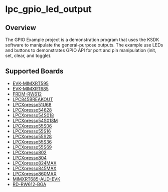 # lpc_gpio_led_output

## Overview
The GPIO Example project is a demonstration program that uses the KSDK software to manipulate the general-purpose
outputs. The example use LEDs and buttons to demonstrates GPIO API for port and pin manipulation (init, set,
clear, and toggle).

## Supported Boards
- [EVK-MIMXRT595](../../../_boards/evkmimxrt595/driver_examples/gpio/led_output/example_board_readme.md)
- [EVK-MIMXRT685](../../../_boards/evkmimxrt685/driver_examples/gpio/led_output/example_board_readme.md)
- [FRDM-RW612](../../../_boards/frdmrw612/driver_examples/gpio/led_output/example_board_readme.md)
- [LPC845BREAKOUT](../../../_boards/lpc845breakout/driver_examples/gpio/led_output/example_board_readme.md)
- [LPCXpresso51U68](../../../_boards/lpcxpresso51u68/driver_examples/gpio/led_output/example_board_readme.md)
- [LPCXpresso54628](../../../_boards/lpcxpresso54628/driver_examples/gpio/led_output/example_board_readme.md)
- [LPCXpresso54S018](../../../_boards/lpcxpresso54s018/driver_examples/gpio/led_output/example_board_readme.md)
- [LPCXpresso54S018M](../../../_boards/lpcxpresso54s018m/driver_examples/gpio/led_output/example_board_readme.md)
- [LPCXpresso55S06](../../../_boards/lpcxpresso55s06/driver_examples/gpio/led_output/example_board_readme.md)
- [LPCXpresso55S16](../../../_boards/lpcxpresso55s16/driver_examples/gpio/led_output/example_board_readme.md)
- [LPCXpresso55S28](../../../_boards/lpcxpresso55s28/driver_examples/gpio/led_output/example_board_readme.md)
- [LPCXpresso55S36](../../../_boards/lpcxpresso55s36/driver_examples/gpio/led_output/example_board_readme.md)
- [LPCXpresso55S69](../../../_boards/lpcxpresso55s69/driver_examples/gpio/led_output/example_board_readme.md)
- [LPCXpresso802](../../../_boards/lpcxpresso802/driver_examples/gpio/led_output/example_board_readme.md)
- [LPCXpresso804](../../../_boards/lpcxpresso804/driver_examples/gpio/led_output/example_board_readme.md)
- [LPCXpresso824MAX](../../../_boards/lpcxpresso824max/driver_examples/gpio/led_output/example_board_readme.md)
- [LPCXpresso845MAX](../../../_boards/lpcxpresso845max/driver_examples/gpio/led_output/example_board_readme.md)
- [LPCXpresso860MAX](../../../_boards/lpcxpresso860max/driver_examples/gpio/led_output/example_board_readme.md)
- [MIMXRT685-AUD-EVK](../../../_boards/mimxrt685audevk/driver_examples/gpio/led_output/example_board_readme.md)
- [RD-RW612-BGA](../../../_boards/rdrw612bga/driver_examples/gpio/led_output/example_board_readme.md)
